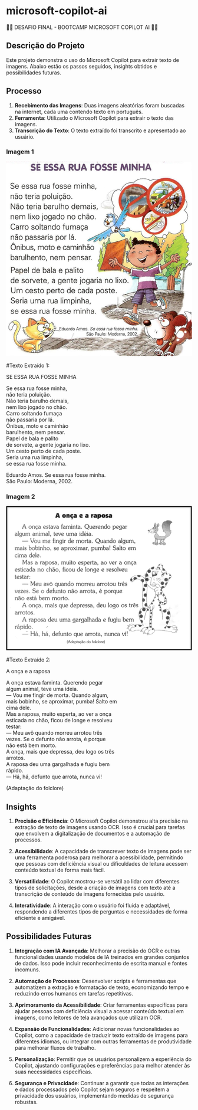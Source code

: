 # microsoft-copilot-ai

🧠🚀 DESAFIO FINAL - BOOTCAMP MICROSOFT COPILOT AI 🚀🧠

## Descrição do Projeto

Este projeto demonstra o uso do Microsoft Copilot para extrair texto de imagens. Abaixo estão os passos seguidos, insights obtidos e possibilidades futuras.

## Processo

1. **Recebimento das Imagens**: Duas imagens aleatórias foram buscadas na internet, cada uma contendo texto em português.
2. **Ferramenta**: Utilizado o Microsoft Copilot para extrair o texto das imagens.
3. **Transcrição do Texto**: O texto extraído foi transcrito e apresentado ao usuário.

### Imagem 1

![Imagem 1](https://github.com/elmirps/microsoft-copilot-ai/blob/main/inputs/pequenos-textos-coloridos-leitura-imprimir.jpg)


#Texto Extraído 1:

SE ESSA RUA FOSSE MINHA

Se essa rua fosse minha,  
não teria poluição.  
Não teria barulho demais,  
nem lixo jogado no chão.  
Carro soltando fumaça  
não passaria por lá.  
Ônibus, moto e caminhão  
barulhento, nem pensar.  
Papel de bala e palito  
de sorvete, a gente jogaria no lixo.  
Um cesto perto de cada poste.  
Seria uma rua limpinha,  
se essa rua fosse minha.

Eduardo Amos. Se essa rua fosse minha.  
São Paulo: Moderna, 2002.


### Imagem 2

![Imagem 2](https://github.com/elmirps/microsoft-copilot-ai/blob/main/inputs/Pequenos-Textos.jpg)


#Texto Extraído 2:

A onça e a raposa

A onça estava faminta. Querendo pegar  
algum animal, teve uma ideia.  
— Vou me fingir de morta. Quando algum,  
mais bobinho, se aproximar, pumba! Salto em  
cima dele.  
Mas a raposa, muito esperta, ao ver a onça  
esticada no chão, ficou de longe e resolveu  
testar:  
— Meu avô quando morreu arrotou três  
vezes. Se o defunto não arrota, é porque  
não está bem morto.  
A onça, mais que depressa, deu logo os três  
arrotos.  
A raposa deu uma gargalhada e fugiu bem  
rápido.  
— Há, há, defunto que arrota, nunca vi!

(Adaptação do folclore)

## Insights

1. **Precisão e Eficiência**: O Microsoft Copilot demonstrou alta precisão na extração de texto de imagens usando OCR. Isso é crucial para tarefas que envolvem a digitalização de documentos e a automação de processos.

2. **Acessibilidade**: A capacidade de transcrever texto de imagens pode ser uma ferramenta poderosa para melhorar a acessibilidade, permitindo que pessoas com deficiência visual ou dificuldades de leitura acessem conteúdo textual de forma mais fácil.

3. **Versatilidade**: O Copilot mostrou-se versátil ao lidar com diferentes tipos de solicitações, desde a criação de imagens com texto até a transcrição de conteúdo de imagens fornecidas pelo usuário.

4. **Interatividade**: A interação com o usuário foi fluida e adaptável, respondendo a diferentes tipos de perguntas e necessidades de forma eficiente e amigável.

## Possibilidades Futuras

1. **Integração com IA Avançada**: Melhorar a precisão do OCR e outras funcionalidades usando modelos de IA treinados em grandes conjuntos de dados. Isso pode incluir reconhecimento de escrita manual e fontes incomuns.

2. **Automação de Processos**: Desenvolver scripts e ferramentas que automatizem a extração e formatação de texto, economizando tempo e reduzindo erros humanos em tarefas repetitivas.

3. **Aprimoramento da Acessibilidade**: Criar ferramentas específicas para ajudar pessoas com deficiência visual a acessar conteúdo textual em imagens, como leitores de tela avançados que utilizam OCR.

4. **Expansão de Funcionalidades**: Adicionar novas funcionalidades ao Copilot, como a capacidade de traduzir texto extraído de imagens para diferentes idiomas, ou integrar com outras ferramentas de produtividade para melhorar fluxos de trabalho.

5. **Personalização**: Permitir que os usuários personalizem a experiência do Copilot, ajustando configurações e preferências para melhor atender às suas necessidades específicas.

6. **Segurança e Privacidade**: Continuar a garantir que todas as interações e dados processados pelo Copilot sejam seguros e respeitem a privacidade dos usuários, implementando medidas de segurança robustas.
